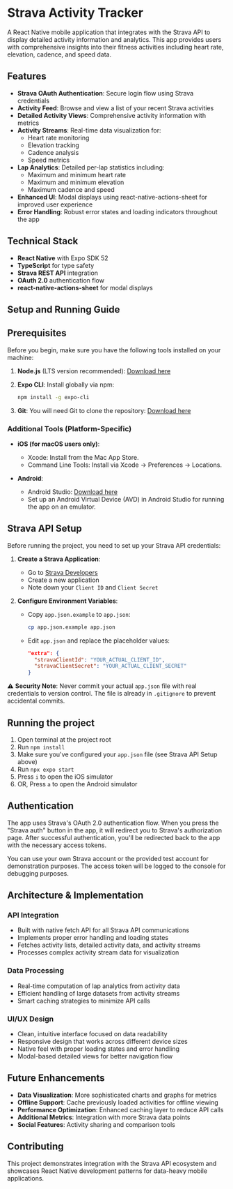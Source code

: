 # Strava Activity Tracker

A React Native mobile application that integrates with the Strava API to display detailed activity information and analytics. This app provides users with comprehensive insights into their fitness activities including heart rate, elevation, cadence, and speed data.

## Features

- **Strava OAuth Authentication**: Secure login flow using Strava credentials
- **Activity Feed**: Browse and view a list of your recent Strava activities
- **Detailed Activity Views**: Comprehensive activity information with metrics
- **Activity Streams**: Real-time data visualization for:
  - Heart rate monitoring
  - Elevation tracking
  - Cadence analysis
  - Speed metrics
- **Lap Analytics**: Detailed per-lap statistics including:
  - Maximum and minimum heart rate
  - Maximum and minimum elevation
  - Maximum cadence and speed
- **Enhanced UI**: Modal displays using react-native-actions-sheet for improved user experience
- **Error Handling**: Robust error states and loading indicators throughout the app

## Technical Stack

- **React Native** with Expo SDK 52
- **TypeScript** for type safety
- **Strava REST API** integration
- **OAuth 2.0** authentication flow
- **react-native-actions-sheet** for modal displays

## Setup and Running Guide

## Prerequisites

Before you begin, make sure you have the following tools installed on your machine:

1. **Node.js** (LTS version recommended): [Download here](https://nodejs.org/)
2. **Expo CLI**: Install globally via npm:

   ```bash
   npm install -g expo-cli
   ```

3. **Git**: You will need Git to clone the repository: [Download here](https://git-scm.com/)

### Additional Tools (Platform-Specific)

- **iOS (for macOS users only)**:

  - Xcode: Install from the Mac App Store.
  - Command Line Tools: Install via Xcode → Preferences → Locations.

- **Android**:
  - Android Studio: [Download here](https://developer.android.com/studio)
  - Set up an Android Virtual Device (AVD) in Android Studio for running the app on an emulator.

## Strava API Setup

Before running the project, you need to set up your Strava API credentials:

1. **Create a Strava Application**:

   - Go to [Strava Developers](https://developers.strava.com/)
   - Create a new application
   - Note down your `Client ID` and `Client Secret`

2. **Configure Environment Variables**:
   - Copy `app.json.example` to `app.json`:
     ```bash
     cp app.json.example app.json
     ```
   - Edit `app.json` and replace the placeholder values:
     ```json
     "extra": {
       "stravaClientId": "YOUR_ACTUAL_CLIENT_ID",
       "stravaClientSecret": "YOUR_ACTUAL_CLIENT_SECRET"
     }
     ```

⚠️ **Security Note**: Never commit your actual `app.json` file with real credentials to version control. The file is already in `.gitignore` to prevent accidental commits.

## Running the project

1. Open terminal at the project root
2. Run `npm install`
3. Make sure you've configured your `app.json` file (see Strava API Setup above)
4. Run `npx expo start`
5. Press `i` to open the iOS simulator
6. OR, Press `a` to open the Android simulator

## Authentication

The app uses Strava's OAuth 2.0 authentication flow. When you press the "Strava auth" button in the app, it will redirect you to Strava's authorization page. After successful authentication, you'll be redirected back to the app with the necessary access tokens.

You can use your own Strava account or the provided test account for demonstration purposes. The access token will be logged to the console for debugging purposes.

## Architecture & Implementation

### API Integration

- Built with native fetch API for all Strava API communications
- Implements proper error handling and loading states
- Fetches activity lists, detailed activity data, and activity streams
- Processes complex activity stream data for visualization

### Data Processing

- Real-time computation of lap analytics from activity data
- Efficient handling of large datasets from activity streams
- Smart caching strategies to minimize API calls

### UI/UX Design

- Clean, intuitive interface focused on data readability
- Responsive design that works across different device sizes
- Native feel with proper loading states and error handling
- Modal-based detailed views for better navigation flow

## Future Enhancements

- **Data Visualization**: More sophisticated charts and graphs for metrics
- **Offline Support**: Cache previously loaded activities for offline viewing
- **Performance Optimization**: Enhanced caching layer to reduce API calls
- **Additional Metrics**: Integration with more Strava data points
- **Social Features**: Activity sharing and comparison tools

## Contributing

This project demonstrates integration with the Strava API ecosystem and showcases React Native development patterns for data-heavy mobile applications.
